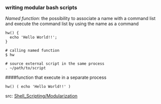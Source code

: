 ### writing modular bash scripts

_Named function_: the possibility to associate a name with a command list and execute the command list by using the name as a command

```
hw() {
  echo 'Hello World!!';
}
```

```
# calling named function
$ hw
```

```
# source external script in the same process
. ~/path/to/script
```

####function that execute in a separate process
```
hw() ( echo 'Hello World!!' )
```

src: [Shell_Scripting/Modularization](https://en.wikibooks.org/wiki/Bourne_Shell_Scripting/Modularization)
